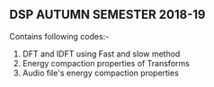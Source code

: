 ## DSP AUTUMN SEMESTER 2018-19
  
Contains following codes:-
1. DFT and IDFT using Fast and slow method
2. Energy compaction properties of Transforms
3. Audio file's energy compaction properties
